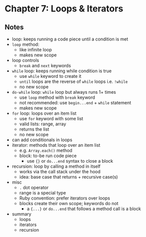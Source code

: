 # Chapter 7: Loops & Iterators

## Notes

- loop: keeps running a code piece until a condition is met
- `loop` method:
  - like infinite loop
  - makes new scope
- loop controls
  - `break` and `next` keywords
- `while` loop: keeps running while condition is true
  - use `while` keyword to create it
  - `until` loops are the reverse of `while` loops i.e. `!while`
  - no new scope
- `do-while` loop: `while` loop but always runs 1+ times
  - use `loop` method with `break` keyword
  - not recommended: use `begin...end` + `while` statement
  - makes new scope
- `for` loop: loops over an item list
  - use `for` keyword with some list
  - valid lists: range, array
  - returns the list
  - no new scope
- can add conditionals in loops
- iterator: methods that loop over an item list
  - e.g. `Array.each()` method
  - block: to-be run code piece
    - use `{}` or `do...end` syntax to close a block
- recursion: loop by calling a method in itself
  - works via the call stack under the hood
  - idea: base case that returns + recursive case(s)
- misc
  - `.` dot operator
  - range is a special type
  - Ruby convention: prefer iterators over loops
  - blocks create their own scope; keywords do not
    - a `{...}` or `do...end` that follows a method call is a block
- summary
  - loops
  - iterators
  - recursion
